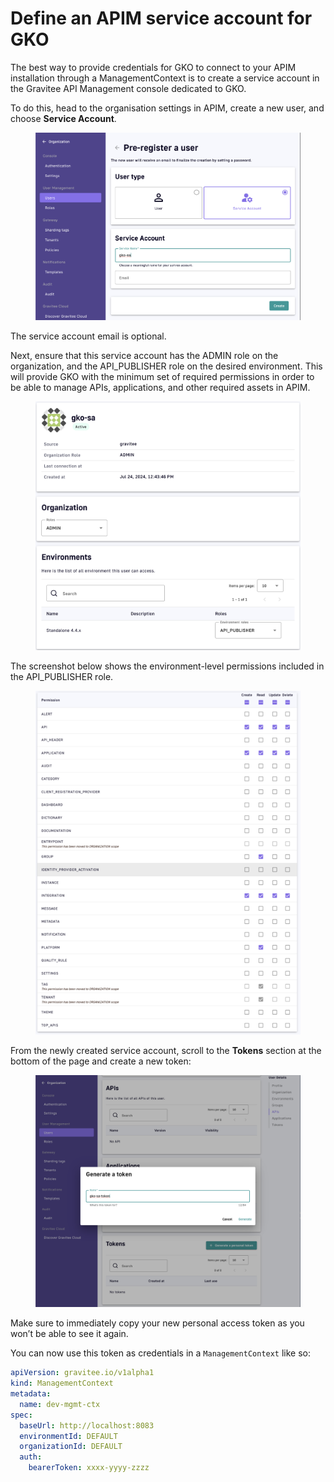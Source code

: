 # Define an APIM service account for GKO

The best way to provide credentials for GKO to connect to your APIM installation through a ManagementContext is to create a service account in the Gravitee API Management console dedicated to GKO.&#x20;

To do this, head to the organisation settings in APIM, create a new user, and choose **Service Account**.

<figure><img src="../.gitbook/assets/image (6).png" alt=""><figcaption></figcaption></figure>

The service account email is optional.

Next, ensure that this service account has the ADMIN role on the organization, and the API\_PUBLISHER role on the desired environment. This will provide GKO with the minimum set of required permissions in order to be able to manage APIs, applications, and other required assets in APIM.

<figure><img src="../.gitbook/assets/image (15).png" alt=""><figcaption></figcaption></figure>

The screenshot below shows the environment-level permissions included in the API\_PUBLISHER role.

<figure><img src="../.gitbook/assets/image (5).png" alt=""><figcaption></figcaption></figure>

From the newly created service account, scroll to the **Tokens** section at the bottom of the page and create a new token:

<figure><img src="../.gitbook/assets/image (7).png" alt=""><figcaption></figcaption></figure>

Make sure to immediately copy your new personal access token as you won’t be able to see it again.

You can now use this token as credentials in a `ManagementContext` like so:

```yaml
apiVersion: gravitee.io/v1alpha1
kind: ManagementContext
metadata:
  name: dev-mgmt-ctx
spec:
  baseUrl: http://localhost:8083
  environmentId: DEFAULT
  organizationId: DEFAULT
  auth:
    bearerToken: xxxx-yyyy-zzzz
```
